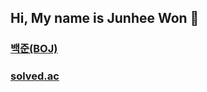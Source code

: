 ## Hi, My name is Junhee Won 👋

### [백준(BOJ)](https://www.acmicpc.net/user/wwoon63)
### [solved.ac](https://solved.ac/profile/wwoon63)
